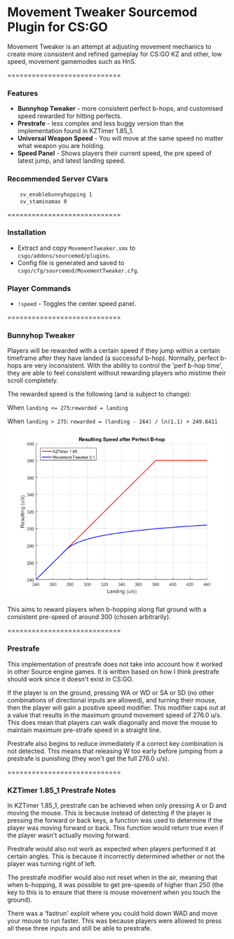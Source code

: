 # Movement Tweaker Sourcemod Plugin for CS:GO

Movement Tweaker is an attempt at adjusting movement mechanics to create more consistent and refined gameplay for CS:GO KZ and other, low speed, movement gamemodes such as HnS.

============================

### Features

 * **Bunnyhop Tweaker** - more consistent perfect b-hops, and customised speed rewarded for hitting perfects.
 * **Prestrafe** - less complex and less buggy version than the implementation found in KZTimer 1.85_1.
 * **Universal Weapon Speed** - You will move at the same speed no matter what weapon you are holding.
 * **Speed Panel** - Shows players their current speed, the pre speed of latest jump, and latest landing speed.
 
### Recommended Server CVars

```
	sv_enablebunnyhopping 1
	sv_staminamax 0	
```

============================

### Installation

 * Extract and copy ```MovementTweaker.smx``` to ```csgo/addons/sourcemod/plugins```.
 * Config file is generated and saved to ```csgo/cfg/sourcemod/MovementTweaker.cfg```.
 
### Player Commands
 * ```!speed``` - Toggles the center speed panel.
 
============================

### Bunnyhop Tweaker

Players will be rewarded with a certain speed if they jump within a certain timeframe after they have landed (a successful b-hop). Normally, perfect b-hops are very inconsistent. With the ability to control the 'perf b-hop time', they are able to feel consistent without rewarding players who mistime their scroll completely.

The rewarded speed is the following (and is subject to change):

When ```landing <= 275```:```rewarded = landing```
        
When ```landing > 275```: ```rewarded = (landing - 264) / ln(1.1) + 249.8411```

![Graph of Rewarded Speed](perfspeedgraph.png?raw=true)

This aims to reward players when b-hopping along flat ground with a consistent pre-speed of around 300 (chosen arbitrarily).

============================

### Prestrafe

This implementation of prestrafe does not take into account how it worked in other Source engine games. It is written based on how I think prestrafe should work since it doesn't exist in CS:GO.

If the player is on the ground, pressing WA or WD or SA or SD (no other combinations of directional inputs are allowed), and turning their mouse, then the player will gain a positive speed modifier. This modifier caps out at a value that results in the maximum ground movement speed of 276.0 u/s. This does mean that players can walk diagonally and move the mouse to maintain maximum pre-strafe speed in a straight line.

Prestrafe also begins to reduce immediately if a correct key combination is not detected. This means that releasing W too early before jumping from a prestrafe is punishing (they won't get the full 276.0 u/s).

============================

### KZTimer 1.85_1 Prestrafe Notes

In KZTimer 1.85_1, prestrafe can be achieved when only pressing A or D and moving the mouse. This is because instead of detecting if the player is pressing the forward or back keys, a function was used to determine if the player was moving forward or back. This function would return true even if the player wasn't actually moving forward.

Prestrafe would also not work as expected when players performed it at certain angles. This is because it incorrectly determined whether or not the player was turning right of left.

The prestrafe modifier would also not reset when in the air, meaning that when b-hopping, it was possible to get pre-speeds of higher than 250 (the key to this is to ensure that there is mouse movement when you touch the ground).

There was a 'fastrun' exploit where you could hold down WAD and move your mouse to run faster. This was because players were allowed to press all these three inputs and still be able to prestrafe.